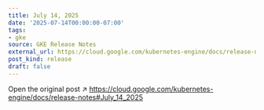 ```yaml
---
title: July 14, 2025
date: '2025-07-14T00:00:00-07:00'
tags:
- gke
source: GKE Release Notes
external_url: https://cloud.google.com/kubernetes-engine/docs/release-notes#July_14_2025
post_kind: release
draft: false
---
```

Open the original post ↗ https://cloud.google.com/kubernetes-engine/docs/release-notes#July_14_2025
